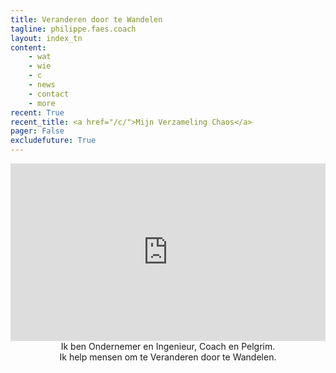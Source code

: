 ```yaml
---
title: Veranderen door te Wandelen
tagline: philippe.faes.coach
layout: index_tn
content:
    - wat
    - wie
    - c
    - news
    - contact
    - more
recent: True
recent_title: <a href="/c/">Mijn Verzameling Chaos</a>
pager: False
excludefuture: True
---
```


<div class="col-md-8 col-md-offset-2 content" style="text-align:center;padding-bottom:20px">

<div style="padding:56.25% 0 0 0;position:relative;"><iframe src="https://player.vimeo.com/video/335227244?title=0&byline=0&portrait=0" style="position:absolute;top:0;left:0;width:100%;height:100%;" frameborder="0" webkitallowfullscreen mozallowfullscreen allowfullscreen></iframe></div><script src="https://player.vimeo.com/api/player.js"></script>
  <div class="teaser">
    Ik ben Ondernemer en Ingenieur, Coach en Pelgrim.
    <br/> Ik help mensen om te Veranderen door te Wandelen.
  </div>
</div>